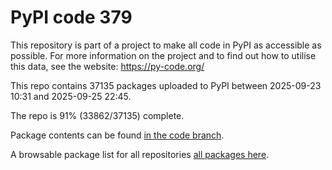 # PyPI code 379

This repository is part of a project to make all code in PyPI as accessible as possible. For more information 
on the project and to find out how to utilise this data, see the website: https://py-code.org/

This repo contains 37135 packages uploaded to PyPI between 
2025-09-23 10:31 and 2025-09-25 22:45.

The repo is 91% (33862/37135) complete.

Package contents can be found [in the code branch](https://github.com/pypi-data/pypi-mirror-379/tree/code/packages).

A browsable package list for all repositories [all packages here](https://py-code.org/repositories/pypi-mirror-379).


